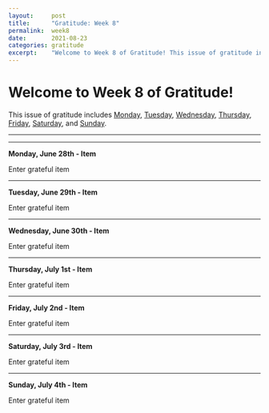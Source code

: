 ```yaml
---
layout:     post
title:      "Gratitude: Week 8"
permalink:  week8
date:       2021-08-23
categories: gratitude
excerpt:    "Welcome to Week 8 of Gratitude! This issue of gratitude includes monday, tuesday, wednesday, thursday, friday, saturday, and sunday."
---
```


# Welcome to Week 8 of Gratitude!

This issue of gratitude includes [Monday](#monday), [Tuesday](#tuesday), [Wednesday](#wednesday), [Thursday](#thursday), [Friday](#friday), [Saturday](#saturday), and [Sunday](#sunday).

---
---
<p></p>

**<a name="monday">Monday, June 28th - Item</a>**

Enter grateful item

---
<p></p>

**<a name="tuesday">Tuesday, June 29th - Item</a>**

Enter grateful item

---
<p></p>

**<a name="wednesday">Wednesday, June 30th - Item</a>**

Enter grateful item

---
<p></p>

**<a name="thursday">Thursday, July 1st - Item</a>**

Enter grateful item

---
<p></p>

**<a name="friday">Friday, July 2nd - Item</a>**

Enter grateful item

---
<p></p>

**<a name="saturday">Saturday, July 3rd - Item</a>**

Enter grateful item

---
<p></p>

**<a name="sunday">Sunday, July 4th - Item</a>**

Enter grateful item
